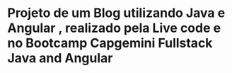 # Projeto de um Blog utilizando Java e Angular , realizado pela Live code e no  Bootcamp Capgemini Fullstack Java and Angular
